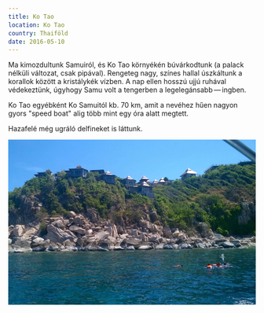 ```yaml
---
title: Ko Tao
location: Ko Tao
country: Thaiföld
date: 2016-05-10
---
```


Ma kimozdultunk Samuiról, és Ko Tao környékén búvárkodtunk (a palack nélküli változat, csak pipával). Rengeteg nagy, színes hallal úszkáltunk a korallok között a kristálykék vízben. A nap ellen hosszú ujjú ruhával védekeztünk, úgyhogy Samu volt a tengerben a legelegánsabb — ingben.

Ko Tao egyébként Ko Samuitól kb. 70 km, amit a nevéhez hűen nagyon gyors "speed boat" alig több mint egy óra alatt megtett.

Hazafelé még ugráló delfineket is láttunk.

![](../../img/0510-3.jpg)
